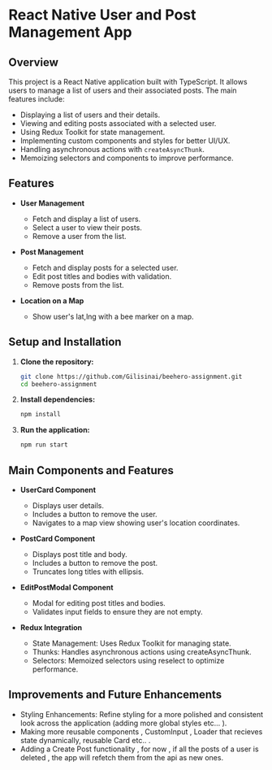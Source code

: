 # React Native User and Post Management App

## Overview

This project is a React Native application built with TypeScript. It allows users to manage a list of users and their associated posts. The main features include:

- Displaying a list of users and their details.
- Viewing and editing posts associated with a selected user.
- Using Redux Toolkit for state management.
- Implementing custom components and styles for better UI/UX.
- Handling asynchronous actions with `createAsyncThunk`.
- Memoizing selectors and components to improve performance.

## Features

- **User Management**

  - Fetch and display a list of users.
  - Select a user to view their posts.
  - Remove a user from the list.

- **Post Management**

  - Fetch and display posts for a selected user.
  - Edit post titles and bodies with validation.
  - Remove posts from the list.

- **Location on a Map**

  - Show user's lat,lng with a bee marker on a map.

## Setup and Installation

1. **Clone the repository:**

   ```sh
   git clone https://github.com/Gilisinai/beehero-assignment.git
   cd beehero-assignment

   ```

2. **Install dependencies:**

   ```sh
   npm install

   ```

3. **Run the application:**
   ```sh
   npm run start
   ```

## Main Components and Features

- **UserCard Component**

  - Displays user details.
  - Includes a button to remove the user.
  - Navigates to a map view showing user's location coordinates.

- **PostCard Component**
  - Displays post title and body.
  - Includes a button to remove the post.
  - Truncates long titles with ellipsis.
- **EditPostModal Component**

  - Modal for editing post titles and bodies.
  - Validates input fields to ensure they are not empty.

- **Redux Integration**

  - State Management: Uses Redux Toolkit for managing state.
  - Thunks: Handles asynchronous actions using createAsyncThunk.
  - Selectors: Memoized selectors using reselect to optimize performance.

## Improvements and Future Enhancements

- Styling Enhancements: Refine styling for a more polished and consistent look across the application (adding more global styles etc... ).
- Making more reusable components , CustomInput , Loader that recieves state dynamically, reusable Card etc.. .
- Adding a Create Post functionality , for now , if all the posts of a user is deleted , the app will refetch them from the api as new ones.
